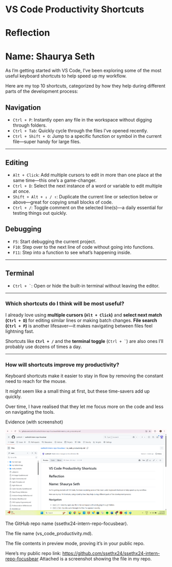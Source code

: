 # VS Code Productivity Shortcuts
# Reflection

# Name: Shaurya Seth

As I’m getting started with VS Code, I’ve been exploring some of the most useful keyboard shortcuts to help speed up my workflow. 

Here are my top 10 shortcuts, categorized by how they help during different parts of the development process:


## Navigation

- `Ctrl + P`: Instantly open any file in the workspace without digging through folders.
- `Ctrl + Tab`: Quickly cycle through the files I’ve opened recently.
- `Ctrl + Shift + O`: Jump to a specific function or symbol in the current file—super handy for large files.

---

## Editing

- `Alt + Click`: Add multiple cursors to edit in more than one place at the same time—this one’s a game-changer.
- `Ctrl + D`: Select the next instance of a word or variable to edit multiple at once.
- `Shift + Alt + ↓ / ↑`: Duplicate the current line or selection below or above—great for copying small blocks of code.
- `Ctrl + /`: Toggle comment on the selected line(s)—a daily essential for testing things out quickly.


## Debugging

- `F5`: Start debugging the current project.
- `F10`: Step over to the next line of code without going into functions.
- `F11`: Step into a function to see what’s happening inside.

---

## Terminal

- `` Ctrl + ` ``: Open or hide the built-in terminal without leaving the editor.

---



### Which shortcuts do I think will be most useful?

I already love using **multiple cursors (`Alt + Click`)** and **select next match (`Ctrl + D`)** for editing similar lines or making batch changes. **File search (`Ctrl + P`)** is another lifesaver—it makes navigating between files feel lightning fast.

Shortcuts like **`Ctrl + /`** and the **terminal toggle** (`` Ctrl + ` ``) are also ones I’ll probably use dozens of times a day.

---

### How will shortcuts improve my productivity?

Keyboard shortcuts make it easier to stay in flow by removing the constant need to reach for the mouse. 

It might seem like a small thing at first, but these time-savers add up quickly. 

Over time, I have realised that they let me focus more on the code and less on navigating the tools.


Evidence (with screenshot)

![alt text](image-41.png)

The GitHub repo name (ssethx24-intern-repo-focusbear).

The file name (vs_code_productivity.md).

The file contents in preview mode, proving it’s in your public repo.


Here’s my public repo link: https://github.com/ssethx24/ssethx24-intern-repo-focusbear
Attached is a screenshot showing the file in my repo.

